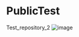 # PublicTest
Test_repository_2
![image](https://github.com/PolinaTW/PublicTest/assets/145353049/2aba3c1e-7c33-471e-a5d9-aafda01f9500)
